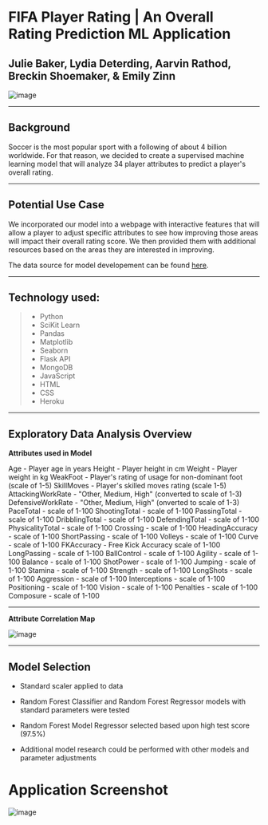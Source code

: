 # FIFA Player Rating | An Overall Rating Prediction ML Application
## Julie Baker, Lydia Deterding, Aarvin Rathod, Breckin Shoemaker, & Emily Zinn

![image](https://user-images.githubusercontent.com/83254124/139167113-ee22e84a-633f-493a-b199-bf1aa89d912e.png)


---
## Background

Soccer is the most popular sport with a following of about 4 billion worldwide. For that reason, we decided to create a supervised machine learning model that will analyze 34 player attributes to predict a player's overall rating. 

---
## Potential Use Case

We incorporated our model into a webpage with interactive features that will allow a player to adjust specific attributes to see how improving those areas will impact their overall rating score. We then provided them with additional resources based on the areas they are interested in improving. 

The data source for model developement can be found [here](https://www.kaggle.com/cashncarry/fifa-22-complete-player-dataset).

---
## Technology used:

>* Python
>* SciKit Learn
>* Pandas
>* Matplotlib
>* Seaborn
>* Flask API
>* MongoDB
>* JavaScript
>* HTML
>* CSS
>* Heroku

---
## Exploratory Data Analysis Overview

**Attributes used in Model**

Age - Player age in years
Height - Player height in cm 
Weight - Player weight in kg 
WeakFoot - Player's rating of usage for non-dominant foot (scale of 1-5)
SkillMoves - Player's skilled moves rating (scale 1-5)
AttackingWorkRate - "Other, Medium, High" (converted to scale of 1-3)
DefensiveWorkRate - "Other, Medium, High" (onverted to scale of 1-3)
PaceTotal - scale of 1-100
ShootingTotal - scale of 1-100
PassingTotal - scale of 1-100
DribblingTotal - scale of 1-100
DefendingTotal - scale of 1-100
PhysicalityTotal - scale of 1-100
Crossing - scale of 1-100
HeadingAccuracy - scale of 1-100
ShortPassing - scale of 1-100
Volleys - scale of 1-100
Curve - scale of 1-100
FKAccuracy - Free Kick Accuracy scale of 1-100
LongPassing - scale of 1-100
BallControl - scale of 1-100
Agility - scale of 1-100
Balance - scale of 1-100
ShotPower - scale of 1-100
Jumping - scale of 1-100
Stamina - scale of 1-100
Strength - scale of 1-100
LongShots - scale of 1-100
Aggression - scale of 1-100
Interceptions - scale of 1-100
Positioning - scale of 1-100
Vision - scale of 1-100
Penalties - scale of 1-100
Composure - scale of 1-100


---
**Attribute Correlation Map**

![image](https://user-images.githubusercontent.com/83254124/139167517-47e5c992-5194-45d2-aaf3-ec12444f01f7.jpeg)





---
## Model Selection

* Standard scaler applied to data

* Random Forest Classifier and Random Forest Regressor models with standard parameters were tested

* Random Forest Model Regressor selected based upon high test score (97.5%)

* Additional model research could be performed with other models and parameter adjustments


# Application Screenshot
![image](https://user-images.githubusercontent.com/83254124/139167297-c44db091-140c-48a1-960f-6b962f708833.png)
